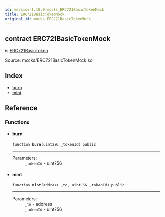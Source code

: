 ```yaml
---
id: version-1.10.0-mocks_ERC721BasicTokenMock
title: ERC721BasicTokenMock
original_id: mocks_ERC721BasicTokenMock
---
```


<div class="contract-doc"><div class="contract"><h2 class="contract-header"><span class="contract-kind">contract</span> ERC721BasicTokenMock</h2><p class="base-contracts"><span>is</span> <a href="token_ERC721_ERC721BasicToken.html">ERC721BasicToken</a></p><div class="source">Source: <a href="https://github.com/OpenZeppelin/zeppelin-solidity/blob/v1.10.0/contracts/mocks/ERC721BasicTokenMock.sol" target="_blank">mocks/ERC721BasicTokenMock.sol</a></div></div><div class="index"><h2>Index</h2><ul><li><a href="mocks_ERC721BasicTokenMock.html#burn">burn</a></li><li><a href="mocks_ERC721BasicTokenMock.html#mint">mint</a></li></ul></div><div class="reference"><h2>Reference</h2><div class="functions"><h3>Functions</h3><ul><li><div class="item function"><span id="burn" class="anchor-marker"></span><h4 class="name">burn</h4><div class="body"><code class="signature">function <strong>burn</strong><span>(uint256 _tokenId) </span><span>public </span></code><hr/><dl><dt><span class="label-parameters">Parameters:</span></dt><dd><div><code>_tokenId</code> - uint256</div></dd></dl></div></div></li><li><div class="item function"><span id="mint" class="anchor-marker"></span><h4 class="name">mint</h4><div class="body"><code class="signature">function <strong>mint</strong><span>(address _to, uint256 _tokenId) </span><span>public </span></code><hr/><dl><dt><span class="label-parameters">Parameters:</span></dt><dd><div><code>_to</code> - address</div><div><code>_tokenId</code> - uint256</div></dd></dl></div></div></li></ul></div></div></div>
